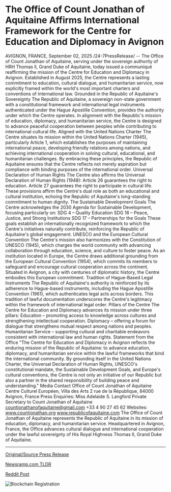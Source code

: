 # The Office of Count Jonathan of Aquitaine Affirms International Framework for the Centre for Education and Diplomacy in Avignon

AVIGNON, FRANCE, September 02, 2025 /24-7PressRelease/ -- The Office of Count Jonathan of Aquitaine, serving under the sovereign authority of HRH Thomas ll, Grand Duke of Aquitaine, today issued a communiqué reaffirming the mission of the Centre for Education and Diplomacy in Avignon. Established in August 2025, the Centre represents a lasting commitment to education, cultural dialogue, and humanitarian service, now explicitly framed within the world's most important charters and conventions of international law.  Grounded in the Republic of Aquitaine's Sovereignty  The Republic of Aquitaine, a sovereign non-state government with a constitutional framework and international legal instruments authenticated under the Hague Apostille Convention, provides the authority under which the Centre operates. In alignment with the Republic's mission of education, diplomacy, and humanitarian service, the Centre is designed to advance peaceful cooperation between peoples while contributing to international cultural life.  Aligned with the United Nations Charter  The Centre situates its mission within the United Nations Charter (1945), particularly Article 1, which establishes the purposes of maintaining international peace, developing friendly relations among nations, and achieving international cooperation in solving cultural, educational, and humanitarian challenges. By embracing these principles, the Republic of Aquitaine ensures that the Centre reflects not merely aspiration but compliance with binding purposes of the international order.  Universal Declaration of Human Rights  The Centre also affirms the Universal Declaration of Human Rights (1948):  Article 26 guarantees the right to education.  Article 27 guarantees the right to participate in cultural life.  These provisions affirm the Centre's dual role as both an educational and cultural institution, echoing the Republic of Aquitaine's long-standing commitment to human dignity.  The Sustainable Development Goals  The Centre acknowledges the 2030 Agenda for Sustainable Development, focusing particularly on:  SDG 4 – Quality Education  SDG 16 – Peace, Justice, and Strong Institutions  SDG 17 – Partnerships for the Goals  These goals establish an internationally recognized framework to which the Centre's initiatives naturally contribute, reinforcing the Republic of Aquitaine's global engagement.  UNESCO and the European Cultural Convention  The Centre's mission also harmonizes with the Constitution of UNESCO (1945), which charges the world community with advancing collaboration through education, science, and culture to foster peace.  As an institution located in Europe, the Centre draws additional grounding from the European Cultural Convention (1954), which commits its members to safeguard and encourage cultural cooperation across the continent. Situated in Avignon, a city with centuries of diplomatic history, the Centre embodies this European commitment.  Tradition of Hague-Based Legal Instruments  The Republic of Aquitaine's authority is reinforced by its adherence to Hague-based instruments, including the Hague Apostille Convention (1961), which authenticates legal acts across borders. This tradition of lawful documentation underscores the Centre's legitimacy within the framework of international legal order.  Pillars of the Centre  The Centre for Education and Diplomacy advances its mission under three pillars:  Education – promoting access to knowledge across cultures and strengthening intellectual cooperation.  Diplomacy – offering a forum for dialogue that strengthens mutual respect among nations and peoples.  Humanitarian Service – supporting cultural and charitable endeavors consistent with international law and human rights.  Statement from the Office  "The Centre for Education and Diplomacy in Avignon reflects the enduring mission of the Republic of Aquitaine: to advance education, diplomacy, and humanitarian service within the lawful frameworks that bind the international community. By grounding itself in the United Nations Charter, the Universal Declaration of Human Rights, UNESCO's constitutional mandate, the Sustainable Development Goals, and Europe's cultural conventions, the Centre is not only an initiative of our Republic but also a partner in the shared responsibility of building peace and understanding."  Media Contact  Office of Count Jonathan of Aquitaine Centre Culturel Européen, Villa des Arts 2 rue de la République, 84000 Avignon, France  Press Enquiries: Miss Adelaide S. Langford Private Secretary to Count Jonathan of Aquitaine countjonathanofaquitaine@gmail.com +33 4 90 27 45 62  Websites: www.countjonathan.org www.republicofaquitaine.com  The Office of Count Jonathan of Aquitaine represents the Republic of Aquitaine in its mission of education, diplomacy, and humanitarian service. Headquartered in Avignon, France, the Office advances cultural dialogue and international cooperation under the lawful sovereignty of His Royal Highness Thomas II, Grand Duke of Aquitaine. 

---

[Original/Source Press Release](https://www.24-7pressrelease.com/press-release/526365/the-office-of-count-jonathan-of-aquitaine-affirms-international-framework-for-the-centre-for-education-and-diplomacy-in-avignon)
                    

[Newsramp.com TLDR](https://newsramp.com/curated-news/aquitaine-s-avignon-centre-champions-global-education-diplomacy-under-international-law/9d8c48f231038b92c451825c6f7dc1d5) 

 



[Reddit Post](https://www.reddit.com/r/newsramp/comments/1n6d01i/aquitaines_avignon_centre_champions_global/) 



![Blockchain Registration](https://cdn.newsramp.app/24-7PressRelease/qrcode/259/2/hintpW1u.webp)